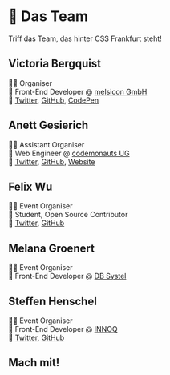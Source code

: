 # :dancers: Das Team

Triff das Team, das hinter CSS Frankfurt steht!

## Victoria Bergquist

:sassy_woman: Organiser</br>
:office: Front-End Developer @ [melsicon GmbH](https://melsicon.de)</br>
:love_letter: [Twitter](https://twitter.com/vicbergquist), [GitHub](https://github.com/vicbergquist), [CodePen](https://codepen.io/vicbergquist)

## Anett Gesierich

:sassy_woman: Assistant Organiser</br>
:office: Web Engineer @ [codemonauts UG](https://codemonauts.com)</br>
:love_letter: [Twitter](https://twitter.com/emsuiko), [GitHub](https://github.com/emsuiko), [Website](https://emsuiko.de)

## Felix Wu

:sassy_man: Event Organiser</br>
:briefcase: Student, Open Source Contributor</br>
:love_letter: [Twitter](https://twitter.com/flxwu), [GitHub](https://github.com/flxwu)

## Melana Groenert

:sassy_woman: Event Organiser</br>
:office: Front-End Developer @ [DB Systel](https://dbsystel.de)

## Steffen Henschel

:sassy_man: Event Organiser</br>
:office: Front-End Developer @ [INNOQ](https://innoq.de)</br>
:love_letter: [Twitter](https://twitter.com/blynxical), [GitHub](https://github.com/blynxical)

## Mach mit!